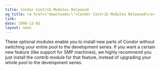 ```yaml
---
title: Condor Contrib Modules Released
og_title: <a href=\"downloads/\">Condor Contrib Modules Released</a>
link: 
date: 1998-12-01
layout: news
---
```


These optional modules enable you to install new parts of Condor without switching your entire pool to the development series.  If you want a certain new feature (like support for SMP machines), we highly recommend you just install the contrib module for that feature, instead of upgrading your whole pool to the development series.
